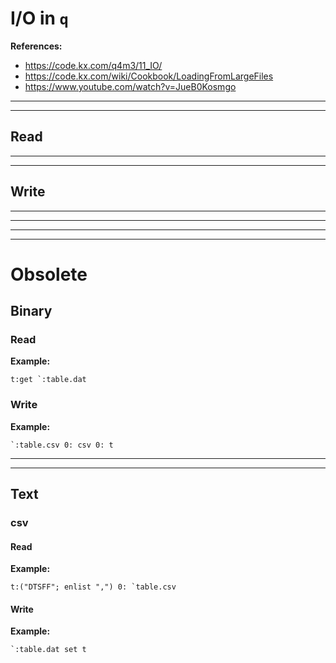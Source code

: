 # I/O in `q`

**References:**
- https://code.kx.com/q4m3/11_IO/
- https://code.kx.com/wiki/Cookbook/LoadingFromLargeFiles
- https://www.youtube.com/watch?v=JueB0Kosmgo

-----------------------------------------------------------------------------------------------------------------------
-----------------------------------------------------------------------------------------------------------------------

## Read


-----------------------------------------------------------------------------------------------------------------------
-----------------------------------------------------------------------------------------------------------------------


## Write


----------------------------------------------------------------------------------------------------------------------
-----------------------------------------------------------------------------------------------------------------------
----------------------------------------------------------------------------------------------------------------------
---------------------------------------------------------------------------------------------------------------------

# Obsolete

## Binary


### Read

**Example:**

~~~~
t:get `:table.dat
~~~~

### Write

**Example:**

~~~~
`:table.csv 0: csv 0: t
~~~~

----------------------------------------------------------------------------

----------------------------------------------------------------------------

## Text


### csv


#### Read 

**Example:**

~~~~
t:("DTSFF"; enlist ",") 0: `table.csv
~~~~

#### Write

**Example:**

~~~~
`:table.dat set t
~~~~
